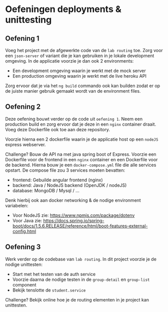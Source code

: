 # Oefeningen deployments & unittesting
## Oefening 1
Voeg het project met de afgewerkte code van de `lab routing` toe. Zorg voor een `json-server` of variant die je kan gebruiken in je lokale development omgeving. In de applicatie voorzie je dan ook 2 environments:
- Een development omgeving waarin je werkt met de mock server
- Een production omgeving waarin je werkt met de live heroku API

Zorg ervoor dat je via het `ng build` commando ook kan builden zodat er op de juiste manier gebruik gemaakt wordt van de environment files.

## Oefening 2
Deze oefening bouwt verder op de code uit `oefening 1`. Neem een production build en zorg ervoor dat je deze in een `nginx` container draait. Voeg deze Dockerfile ook toe aan deze repository.

Voorzie hierna een 2 dockerfile waarin je de applicatie host op een `nodeJS` express webserver.

Challenge? Bouw de API na met java spring boot of Express. Voorzie een Dockerfile voor de frontend in een `nginx` container en een Dockerfile voor de backend. Hierna bouw je een `docker-compose.yml` file die alle services opstart. De compose file zou 3 services moeten bevatten:
- frontend: Gebuilde angular frontend (nginx)
- backend: Java / NodeJS backend (OpenJDK / nodeJS)
- database: MongoDB / Mysql / ...

Denk hierbij ook aan docker networking & de nodige environment variabelen:
- Voor NodeJS zie: https://www.npmjs.com/package/dotenv
- Voor Java zie: https://docs.spring.io/spring-boot/docs/1.5.6.RELEASE/reference/html/boot-features-external-config.html

## Oefening 3
Werk verder op de codebase van `lab routing`. In dit project voorzie je de nodige unittesten:
- Start met het testen van de auth service
- Voorzie daarna de nodige testen in de `group-detail` en `group-list` component
- Bekijk tenslotte de `student.service`

Challenge? Bekijk online hoe je de routing elementen in je project kan unittesten.
